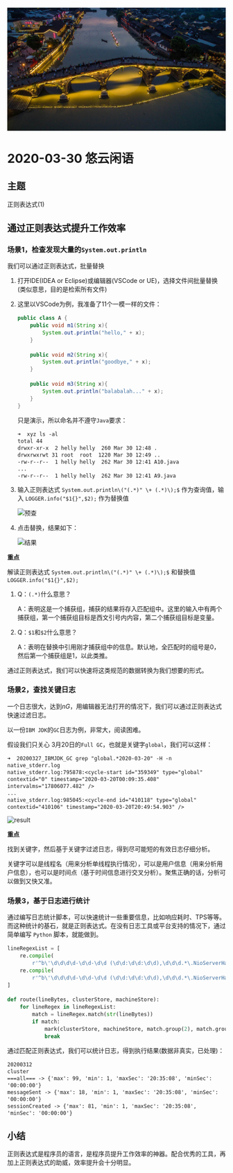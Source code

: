 ![悠云闲语](idlecloudspeak-cover.jpg)

# 2020-03-30 悠云闲语

## 主题

正则表达式(1)

## 通过正则表达式提升工作效率

### 场景1，检查发现大量的`System.out.println`

我们可以通过正则表达式，批量替换

1. 打开IDE(IDEA or Eclipse)或编辑器(VSCode or UE)，选择文件间批量替换(类似意思，目的是检索所有文件)

2. 这里以VSCode为例，我准备了11个一模一样的文件：

   ```java
   public class A {
       public void m1(String x){
           System.out.println("hello," + x);
       }
   
       public void m2(String x){
           System.out.println("goodbye," + x);
       }
   
       public void m3(String x){
           System.out.println("balabalah..." + x);
       }
   }
   ```

   只是演示，所以命名并不遵守`Java`要求：

   ```shell
   ➜  xyz ls -al
   total 44
   drwxr-xr-x  2 helly helly  260 Mar 30 12:48 .
   drwxrwxrwt 31 root  root  1220 Mar 30 12:49 ..
   -rw-r--r--  1 helly helly  262 Mar 30 12:41 A10.java
   ...
   -rw-r--r--  1 helly helly  262 Mar 30 12:41 A9.java
   ```

3. 输入正则表达式 `System.out.println\("(.*)" \+ (.*)\);$` 作为查询值，输入 `LOGGER.info("$1{}",$2);` 作为替换值

   ![预查](/home/helly/Documents/20200303idlecloudspeak/2020-03-30悠云闲语-pic-01.png)

4. 点击替换，结果如下：

   ![结果](/home/helly/Documents/20200303idlecloudspeak/2020-03-30悠云闲语-pic-02.png)

**重点**

解读正则表达式 `System.out.println\("(.*)" \+ (.*)\);$` 和替换值 `LOGGER.info("$1{}",$2);`

1. Q：`(.*)`什么意思？

   A：表明这是一个捕获组，捕获的结果将存入匹配组中。这里的输入中有两个捕获组，第一个捕获组目标是西文引号内内容，第二个捕获组目标是变量。

2. Q：`$1`和`$2`什么意思？

   A：表明在替换中引用刚才捕获组中的信息。默认地，全匹配时的组号是0，然后第一个捕获组是1，以此类推。

通过正则表达式，我们可以快速将这类规范的数据转换为我们想要的形式。

### 场景2，查找关键日志

一个日志很大，达到$nG$，用编辑器无法打开的情况下，我们可以通过正则表达式快速过滤日志。

以一份`IBM JDK`的`GC`日志为例，非常大，阅读困难。

假设我们只关心 3月20日的`Full GC`，也就是关键字`global`，我们可以这样：

```shell
➜  20200327_IBMJDK_GC grep "global.*2020-03-20" -H -n native_stderr.log
native_stderr.log:795878:<cycle-start id="359349" type="global" contextid="0" timestamp="2020-03-20T00:09:35.408" intervalms="17806077.482" />
...
native_stderr.log:985045:<cycle-end id="410118" type="global" contextid="410106" timestamp="2020-03-20T20:49:54.903" />
```

![result](/home/helly/Documents/20200303idlecloudspeak/2020-03-30悠云闲语-pic-03.png)

**重点**

找到关键字，然后基于关键字过滤日志，得到尽可能短的有效日志仔细分析。

关键字可以是线程名（用来分析单线程执行情况），可以是用户信息（用来分析用户信息），也可以是时间点（基于时间信息进行交叉分析）。聚焦正确的话，分析可以做到又快又准。

### 场景3，基于日志进行统计

通过编写日志统计脚本，可以快速统计一些重要信息，比如响应耗时、TPS等等。而这种统计的基石，就是正则表达式。在没有日志工具或平台支持的情况下，通过简单编写 `Python` 脚本，就能做到。

```python
lineRegexList = [
    re.compile(
        r'^b\'\d\d\d\d-\d\d-\d\d (\d\d:\d\d:\d\d),\d\d\d.*\.NioServerHandler.*(sessionCreated).*\'$'),
    re.compile(
        r'^b\'\d\d\d\d-\d\d-\d\d (\d\d:\d\d:\d\d),\d\d\d.*\.NioServerHandler.*(messageSent).*\'$')
]

def route(lineBytes, clusterStore, machineStore):
    for lineRegex in lineRegexList:
        match = lineRegex.match(str(lineBytes))
        if match:
            mark(clusterStore, machineStore, match.group(2), match.group(1))
            break
```

通过匹配正则表达式，我们可以统计日志，得到执行结果(数据非真实，已处理)：

```shell
20200312
cluster
===all=== -> {'max': 99, 'min': 1, 'maxSec': '20:35:08', 'minSec': '00:00:00'}
messageSent -> {'max': 18, 'min': 1, 'maxSec': '20:35:08', 'minSec': '00:00:00'}
sessionCreated -> {'max': 81, 'min': 1, 'maxSec': '20:35:08', 'minSec': '00:00:00'}
```

## 小结

正则表达式是程序员的语言，是程序员提升工作效率的神器。配合优秀的工具，再加上正则表达式的助威，效率提升会十分明显。